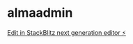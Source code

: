 # almaadmin

[Edit in StackBlitz next generation editor ⚡️](https://stackblitz.com/~/github.com/rafaelbittencourt2708/almaadmin)